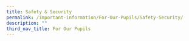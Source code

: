 ```yaml
---
title: Safety & Security
permalink: /important-information/For-Our-Pupils/Safety-Security/
description: ""
third_nav_title: For Our Pupils
---
```

